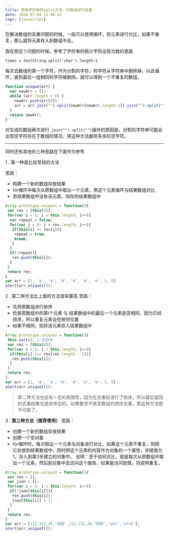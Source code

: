 ```yaml
---
title: 使用字符串的split方法，对数组进行去重
date: 2016-07-04 22:48:13
tags: [javascript]
---
```

在解决数组的去重问题的时候，一般可以使用循环，将元素进行对比，如果不重复，那么就将元素存入到数组中去。

我在想这个问题的时候，参考了字符串的统计字符出现次数的思路

`times = testString.split('char').length-1`

<!-- more -->

每次去数组的第一个字符，作为分割的字符，将字符从字符串中删除掉，以此循环，直到最后一组相同的字符被删除。就可以得到一个不重复的数组。

```js
function unique(arr) {
  var newArr = [];
  while (arr.length > 0) {
    newArr.push(arr[0]);
    arr = arr.join("").split(newArr[newArr.length-1]).join("").split("");
  }
  return newArr;
}
```

对生成的数组再次进行`.join("").split("")`操作的原因是，分割的字符串可能会出现空字符存在于数组的情况，用这种方法删除多余的空字符。

---

同时还有其他的三种思路在下面作为参考

1 . 第一种是比较常规的方法

思路：

* 构建一个新的数组存放结果
* for循环中每次从原数组中取出一个元素，用这个元素循环与结果数组对比
* 若结果数组中没有该元素，则存到结果数组中

```js
Array.prototype.unique1 = function(){
 var res = [this[0]];
 for(var i = 1; i < this.length; i++){
  var repeat = false;
  for(var j = 0; j < res.length; j++){
   if(this[i] == res[j]){
    repeat = true;
    break;
   }
  }
  if(!repeat){
   res.push(this[i]);
  }
 }
 return res;
}
var arr = [1, 'a', 'a', 'b', 'd', 'e', 'e', 1, 0]
alert(arr.unique1());
```
2 . 第二种方法比上面的方法效率要高
思路：
* 先将原数组进行排序
* 检查原数组中的第i个元素 与 结果数组中的最后一个元素是否相同，因为已经排序，所以重复元素会在相邻位置
* 如果不相同，则将该元素存入结果数组中

```js
Array.prototype.unique2 = function(){
 this.sort(); //先排序
 var res = [this[0]];
 for(var i = 1; i < this.length; i++){
  if(this[i] !== res[res.length - 1]){
   res.push(this[i]);
  }
 }
 return res;
}
var arr = [1, 'a', 'a', 'b', 'd', 'e', 'e', 1, 0]
alert(arr.unique2());
```
> 第二种方法也会有一定的局限性，因为在去重前进行了排序，所以最后返回的去重结果也是排序后的。如果要求不改变数组的顺序去重，那这种方法便不可取了。

3 . **第三种方法（推荐使用）**
思路：
* 创建一个新的数组存放结果
* 创建一个空对象
* for循环时，每次取出一个元素与对象进行对比，如果这个元素不重复，则把它存放到结果数组中，同时把这个元素的内容作为对象的一个属性，并赋值为1，存入到第2步建立的对象中。
说明：至于如何对比，就是每次从原数组中取出一个元素，然后到对象中去访问这个属性，如果能访问到值，则说明重复。

```js
Array.prototype.unique3 = function(){
 var res = [];
 var json = {};
 for(var i = 0; i < this.length; i++){
  if(!json[this[i]]){
   res.push(this[i]);
   json[this[i]] = 1;
  }
 }
 return res;
}
var arr = [112,112,34,'你好',112,112,34,'你好','str','str1'];
alert(arr.unique3());
```
